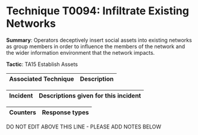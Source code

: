 # Technique T0094: Infiltrate Existing Networks

**Summary**: Operators deceptively insert social assets into existing networks as group members in order to influence the members of the network and the wider information environment that the network impacts.

**Tactic**: TA15 Establish Assets


| Associated Technique | Description |
| --------- | ------------------------- |



| Incident | Descriptions given for this incident |
| -------- | -------------------- |



| Counters | Response types |
| -------- | -------------- |


DO NOT EDIT ABOVE THIS LINE - PLEASE ADD NOTES BELOW